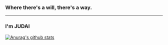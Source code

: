 ###  Where there's a will, there's a way.
---
### I'm JUDAI

<a href="https://github.com/JUDAIhyper">
  <img align="center" src="https://github-readme-stats-teal.vercel.app/api?username=JUDAIhyper&show_icons=true&theme=tokyonight&include_all_commits=True&hide=contribs" alt="Anurag's github stats" />
</a>
